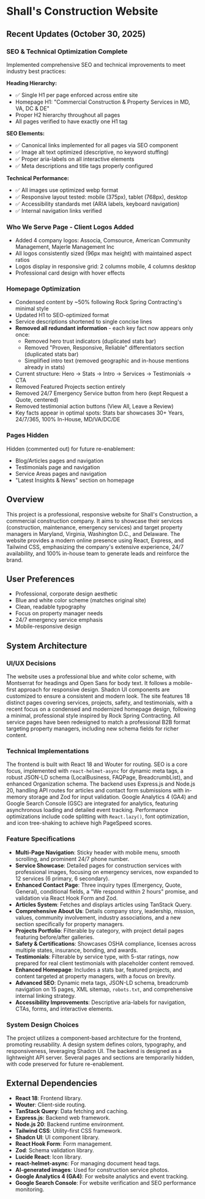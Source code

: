 # Shall's Construction Website

## Recent Updates (October 30, 2025)

### SEO & Technical Optimization Complete
Implemented comprehensive SEO and technical improvements to meet industry best practices:

**Heading Hierarchy:**
- ✅ Single H1 per page enforced across entire site
- Homepage H1: "Commercial Construction & Property Services in MD, VA, DC & DE"
- Proper H2 hierarchy throughout all pages
- All pages verified to have exactly one H1 tag

**SEO Elements:**
- ✅ Canonical links implemented for all pages via SEO component
- ✅ Image alt text optimized (descriptive, no keyword stuffing)
- ✅ Proper aria-labels on all interactive elements
- ✅ Meta descriptions and title tags properly configured

**Technical Performance:**
- ✅ All images use optimized webp format
- ✅ Responsive layout tested: mobile (375px), tablet (768px), desktop
- ✅ Accessibility standards met (ARIA labels, keyboard navigation)
- ✅ Internal navigation links verified

### Who We Serve Page - Client Logos Added
- Added 4 company logos: Associa, Comsource, American Community Management, Majerle Management Inc
- All logos consistently sized (96px max height) with maintained aspect ratios
- Logos display in responsive grid: 2 columns mobile, 4 columns desktop
- Professional card design with hover effects

### Homepage Optimization
- Condensed content by ~50% following Rock Spring Contracting's minimal style
- Updated H1 to SEO-optimized format
- Service descriptions shortened to single concise lines
- **Removed all redundant information** - each key fact now appears only once:
  - Removed hero trust indicators (duplicated stats bar)
  - Removed "Proven, Responsive, Reliable" differentiators section (duplicated stats bar)
  - Simplified intro text (removed geographic and in-house mentions already in stats)
- Current structure: Hero → Stats → Intro → Services → Testimonials → CTA
- Removed Featured Projects section entirely
- Removed 24/7 Emergency Service button from hero (kept Request a Quote, centered)
- Removed testimonial action buttons (View All, Leave a Review)
- Key facts appear in optimal spots: Stats bar showcases 30+ Years, 24/7/365, 100% In-House, MD/VA/DC/DE

### Pages Hidden
Hidden (commented out) for future re-enablement:
- Blog/Articles pages and navigation
- Testimonials page and navigation  
- Service Areas pages and navigation
- "Latest Insights & News" section on homepage

## Overview
This project is a professional, responsive website for Shall's Construction, a commercial construction company. It aims to showcase their services (construction, maintenance, emergency services) and target property managers in Maryland, Virginia, Washington D.C., and Delaware. The website provides a modern online presence using React, Express, and Tailwind CSS, emphasizing the company's extensive experience, 24/7 availability, and 100% in-house team to generate leads and reinforce the brand.

## User Preferences
- Professional, corporate design aesthetic
- Blue and white color scheme (matches original site)
- Clean, readable typography
- Focus on property manager needs
- 24/7 emergency service emphasis
- Mobile-responsive design

## System Architecture

### UI/UX Decisions
The website uses a professional blue and white color scheme, with Montserrat for headings and Open Sans for body text. It follows a mobile-first approach for responsive design. Shadcn UI components are customized to ensure a consistent and modern look. The site features 18 distinct pages covering services, projects, safety, and testimonials, with a recent focus on a condensed and modernized homepage design, following a minimal, professional style inspired by Rock Spring Contracting. All service pages have been redesigned to match a professional B2B format targeting property managers, including new schema fields for richer content.

### Technical Implementations
The frontend is built with React 18 and Wouter for routing. SEO is a core focus, implemented with `react-helmet-async` for dynamic meta tags, a robust JSON-LD schema (LocalBusiness, FAQPage, BreadcrumbList), and enhanced Organization schema. The backend uses Express.js and Node.js 20, handling API routes for articles and contact form submissions with in-memory storage and Zod for input validation. Google Analytics 4 (GA4) and Google Search Console (GSC) are integrated for analytics, featuring asynchronous loading and detailed event tracking. Performance optimizations include code splitting with `React.lazy()`, font optimization, and icon tree-shaking to achieve high PageSpeed scores.

### Feature Specifications
- **Multi-Page Navigation**: Sticky header with mobile menu, smooth scrolling, and prominent 24/7 phone number.
- **Service Showcase**: Detailed pages for construction services with professional images, focusing on emergency services, now expanded to 12 services (6 primary, 6 secondary).
- **Enhanced Contact Page**: Three inquiry types (Emergency, Quote, General), conditional fields, a "We respond within 2 hours" promise, and validation via React Hook Form and Zod.
- **Articles System**: Fetches and displays articles using TanStack Query.
- **Comprehensive About Us**: Details company story, leadership, mission, values, community involvement, industry associations, and a new section specifically for property managers.
- **Projects Portfolio**: Filterable by category, with project detail pages featuring before/after galleries.
- **Safety & Certifications**: Showcases OSHA compliance, licenses across multiple states, insurance, bonding, and awards.
- **Testimonials**: Filterable by service type, with 5-star ratings, now prepared for real client testimonials with placeholder content removed.
- **Enhanced Homepage**: Includes a stats bar, featured projects, and content targeted at property managers, with a focus on brevity.
- **Advanced SEO**: Dynamic meta tags, JSON-LD schema, breadcrumb navigation on 15 pages, XML sitemap, `robots.txt`, and comprehensive internal linking strategy.
- **Accessibility Improvements**: Descriptive aria-labels for navigation, CTAs, forms, and interactive elements.

### System Design Choices
The project utilizes a component-based architecture for the frontend, promoting reusability. A design system defines colors, typography, and responsiveness, leveraging Shadcn UI. The backend is designed as a lightweight API server. Several pages and sections are temporarily hidden, with code preserved for future re-enablement.

## External Dependencies
- **React 18**: Frontend library.
- **Wouter**: Client-side routing.
- **TanStack Query**: Data fetching and caching.
- **Express.js**: Backend web framework.
- **Node.js 20**: Backend runtime environment.
- **Tailwind CSS**: Utility-first CSS framework.
- **Shadcn UI**: UI component library.
- **React Hook Form**: Form management.
- **Zod**: Schema validation library.
- **Lucide React**: Icon library.
- **react-helmet-async**: For managing document head tags.
- **AI-generated images**: Used for construction service photos.
- **Google Analytics 4 (GA4)**: For website analytics and event tracking.
- **Google Search Console**: For website verification and SEO performance monitoring.